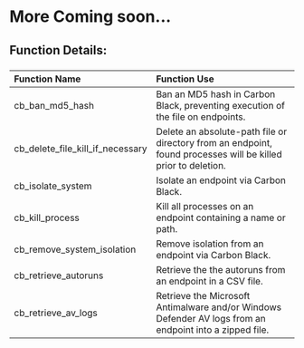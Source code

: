 # More Coming soon...

## Function Details:

###
| **Function Name** | **Function Use** |
| :------------- |:-------------|
| cb_ban_md5_hash | Ban an MD5 hash in Carbon Black, preventing execution of the file on endpoints. |
| cb_delete_file_kill_if_necessary | Delete an absolute-path file or directory from an endpoint, found processes will be killed prior to deletion. |
| cb_isolate_system | Isolate an endpoint via Carbon Black. |
| cb_kill_process | Kill all processes on an endpoint containing a name or path. |
| cb_remove_system_isolation | Remove isolation from an endpoint via Carbon Black. |
| cb_retrieve_autoruns | Retrieve the the autoruns from an endpoint in a CSV file. |
| cb_retrieve_av_logs | Retrieve the Microsoft Antimalware and/or Windows Defender AV logs from an endpoint into a zipped file. |

